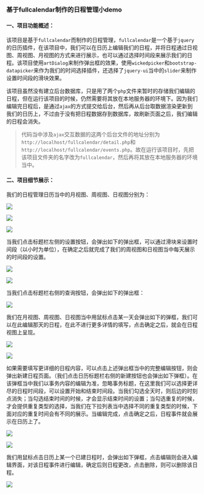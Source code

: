 ###  基于fullcalendar制作的日程管理小demo
#### 一、项目功能概述：
该项目是基于`fullcalendar`而制作的日程管理，`fullcalendar`是一个基于`jquery`的日历插件，在该项目中，我们可以在日历上编辑我们的日程，并将日程通过日视图、周视图、月视图的方式来进行展示，也可以通过选择时间段来展示我们的日程。该项目使用`artDialog`来制作弹出框的效果，使用`wickedpicker`和`bootstrap-datapicker`来作为我们的时间选择插件，还选择了`jquery-ui`当中的`slider`来制作设置时间段的滑块效果。

该项目虽然没有建立后台数据库，只是用了两个`php`文件来暂时的存储我们编辑的日程，但在运行该项目的时候，仍然需要将其放在本地服务器的环境下。因为我们编辑完日程后，是通过`ajax`的方式提交给后台，然后再从后台取数据渲染更新到我们的日历上，不过由于没有把日程数据存到数据库，故刷新页面之后，我们编辑的日程会消失。
> 代码当中涉及`ajax`交互数据的这两个后台文件的地址分别为`http://localhost/fullcalendar/detail.php`和`http://localhost/fullcalendar/events.php`。故在运行该项目时，先把该项目文件夹的名字改为`fullcalendar`，然后再将其放在本地服务器的环境当中。

#### 二、项目细节展示：
我们的日程管理日历当中的月视图、周视图、日视图分别为：

![](./imgs/1.png)

![](./imgs/2.png)

![](./imgs/3.png)

当我们点击标题栏左侧的设置按钮，会弹出如下的弹出框，可以通过滑块来设置时间段（以小时为单位），在确定之后就完成了我们的周视图和日视图当中每天展示的时间段的设置。

![](./imgs/4.png)

![](./imgs/5.png)

当我们点击标题栏右侧的查询按钮，会弹出如下的弹出框：

![](./imgs/6.png)

我们在月视图、周视图、日视图当中用鼠标点击某一天会弹出如下的弹框，我们可以在此编辑那天的日程，在此不进行更多详情的填写，点击确定之后，就会在日程视图上呈现。

![](./imgs/7.png)

![](./imgs/8.png)

如果需要填写更详细的日程内容，可以点击上述弹出框当中的完整编辑按钮，则会弹出新建日程页面。（我们点击日历标题栏右侧的新建按钮也会弹出如下弹框）。在该弹框当中我们以事务内容的编辑为准，忽略事务标题，在这里我们可以选择更详尽的日程时间段，可以设置开始和结束时间段。当我们勾选全天时，则后边的时刻点消失；当勾选结束时间的时候，才会显示结束时间的设置；当勾选重复的时候，才会提供重复类型的选择，当我们在下拉列表当中选择不同的重复类型的时候，下面对应的重复时间会有不同的展示。当编辑完成，点击确定之后，日程事件就会展示在日历上了。

![](./imgs/9.png)

![](./imgs/10.png)

我们用鼠标点击日历上某一个已建日程时，会弹出如下弹框，点击编辑则会进入编辑界面，对该日程事件进行编辑，确定后则日程更改，点击删除，则可以删除该日程。

![](./imgs/11.png)
